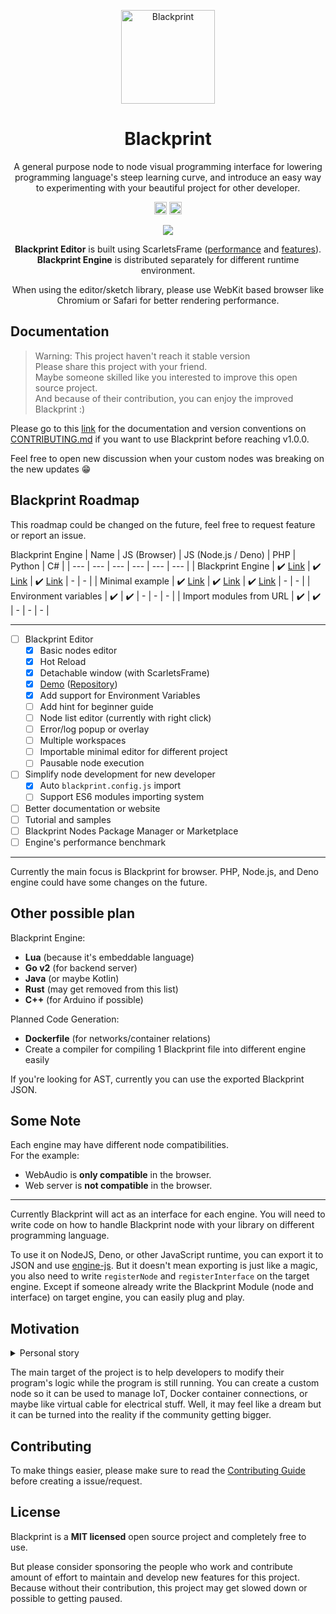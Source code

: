 <p align="center"><a href="#" target="_blank" rel="noopener noreferrer"><img width="150" src="https://avatars2.githubusercontent.com/u/61224306?s=150&v=4" alt="Blackprint"></a></p>

<h1 align="center">Blackprint</h1>
<p align="center">A general purpose node to node visual programming interface for lowering programming language's steep learning curve, and introduce an easy way to experimenting with your beautiful project for other developer.</p>

<p align="center">
  <a href='https://github.com/Blackprint/Blackprint/blob/master/LICENSE'><img src='https://img.shields.io/badge/License-MIT-brightgreen.svg' height='20'></a>
  <a href='https://discord.gg/cNrBnCFy7q'><img src='https://img.shields.io/discord/840593315157245972.svg?label=&logo=discord&logoColor=ffffff&color=7389D8&labelColor=6A7EC2' height='20'></a>
</p>

<p align="center">
  <img src="https://user-images.githubusercontent.com/11073373/82104644-e9d5e900-9741-11ea-9689-fc01ddfa81ab.gif">
</p>

<p align="center">
  <b>Blackprint Editor</b> is built using ScarletsFrame (<a href="https://krausest.github.io/js-framework-benchmark/current.html">performance</a> and <a href="https://github.com/ScarletsFiction/ScarletsFrame/wiki#advanced-example">features</a>).
  <br><b>Blackprint Engine</b> is distributed separately for different runtime environment.
</p>

<p align="center">
  When using the editor/sketch library, please use WebKit based browser like Chromium or Safari for better rendering performance.
</p>

## Documentation
> Warning: This project haven't reach it stable version<br>
> Please share this project with your friend.<br>
> Maybe someone skilled like you interested to improve this open source project.<br>
> And because of their contribution, you can enjoy the improved Blackprint :)

Please go to this [link](http://stefansarya.gitbook.io/blackprint) for the documentation and version conventions on [CONTRIBUTING.md](https://github.com/Blackprint/Blackprint/blob/master/.github/CONTRIBUTING.md#version-conventions) if you want to use Blackprint before reaching v1.0.0.

Feel free to open new discussion when your custom nodes was breaking on the new updates 😁

## Blackprint Roadmap
This roadmap could be changed on the future, feel free to request feature or report an issue.

Blackprint Engine
| Name | JS (Browser) | JS (Node.js / Deno) | PHP | Python | C# |
| --- | --- | --- | --- | --- | --- |
| Blackprint Engine | ✔️ [Link](https://github.com/Blackprint/engine-js) | ✔️ [Link](https://github.com/Blackprint/engine-js) | ✔️ [Link](https://github.com/Blackprint/engine-php) | - | - |
| Minimal example | ✔️ [Link](https://github.com/Blackprint/blackprint.github.io/blob/master/src/js/register-handler.js) | ✔️ [Link](https://github.com/Blackprint/engine-js/tree/master/example) | ✔️ [Link](https://github.com/Blackprint/engine-php/tree/master/example) | - | - |
| Environment variables | ✔️ | ✔️ | - | - | - |
| Import modules from URL | ✔️ | ✔️ | - | - | - |

---

- [ ] Blackprint Editor
  - [x] Basic nodes editor
  - [x] Hot Reload
  - [x] Detachable window (with ScarletsFrame)
  - [x] [Demo](https://blackprint.github.io) ([Repository](https://github.com/Blackprint/blackprint.github.io))
  - [x] Add support for Environment Variables
  - [ ] Add hint for beginner guide
  - [ ] Node list editor (currently with right click)
  - [ ] Error/log popup or overlay
  - [ ] Multiple workspaces
  - [ ] Importable minimal editor for different project
  - [ ] Pausable node execution
- [ ] Simplify node development for new developer
  - [x] Auto `blackprint.config.js` import
  - [ ] Support ES6 modules importing system
- [ ] Better documentation or website
- [ ] Tutorial and samples
- [ ] Blackprint Nodes Package Manager or Marketplace
- [ ] Engine's performance benchmark

---

Currently the main focus is Blackprint for browser. PHP, Node.js, and Deno engine could have some changes on the future.

## Other possible plan
Blackprint Engine:
- **Lua** (because it's embeddable language)
- **Go v2** (for backend server)
- **Java** (or maybe Kotlin)
- **Rust** (may get removed from this list)
- **C++** (for Arduino if possible)

Planned Code Generation:
- **Dockerfile** (for networks/container relations)
- Create a compiler for compiling 1 Blackprint file into different engine easily

If you're looking for AST, currently you can use the exported Blackprint JSON.

## Some Note
Each engine may have different node compatibilities.<br>
For the example:
 - WebAudio is **only compatible** in the browser.
 - Web server is **not compatible** in the browser.

---

Currently Blackprint will act as an interface for each engine. You will need to write code on how to handle Blackprint node with your library on different programming language.

To use it on NodeJS, Deno, or other JavaScript runtime, you can export it to JSON and use [engine-js](https://github.com/Blackprint/engine-js#example). But it doesn't mean exporting is just like a magic, you also need to write `registerNode` and `registerInterface` on the target engine. Except if someone already write the Blackprint Module (node and interface) on target engine, you can easily plug and play.

## Motivation
<details>
  <summary>Personal story</summary>
  FYI, I have used UE4 Blueprint since 2021. Developing a visual script by connecting nodes was my unfinished project since 2014 with ActionScript3 (Adobe Flash). It was very tough because I almost know nothing how to make curve for the cable on AS3. Well, it's not professional to tell a story about my very young age with programming. But the time was passed and I have a feeling like I can continue my old project with my current skill. Thank you Apple for bringing WebKit and Google for V8 engine, and also for everyone who bringing the advanced web technologies.
</details>

The main target of the project is to help developers to modify their program's logic while the program is still running. You can create a custom node so it can be used to manage IoT, Docker container connections, or maybe like virtual cable for electrical stuff. Well, it may feel like a dream but it can be turned into the reality if the community getting bigger.

## Contributing
To make things easier, please make sure to read the [Contributing Guide](https://github.com/Blackprint/Blackprint/blob/master/.github/CONTRIBUTING.md) before creating a issue/request.

## License
Blackprint is a **MIT licensed** open source project and completely free to use.

But please consider sponsoring the people who work and contribute amount of effort to maintain and develop new features for this project. Because without their contribution, this project may get slowed down or possible to getting paused.

